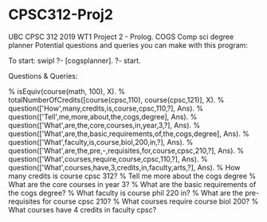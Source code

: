 # CPSC312-Proj2
UBC CPSC 312 2019 WT1 Project 2 - Prolog. COGS Comp sci degree planner 
Potential questions and queries you can make with this program:

To start: swipl
	  ?- [cogsplanner].
	  ?- start. 
	  
Questions & Queries: 

% isEquiv(course(math, 100), X).
% totalNumberOfCredits([course(cpsc,110), course(cpsc,121)], X).
% question(['How',many,credits,is,course,cpsc,110,?], Ans).
% question(['Tell',me,more,about,the,cogs,degree], Ans).
% question(['What',are,the,core,courses,in,year,3,?], Ans).
% question(['What',are,the,basic,requirements,of,the,cogs,degree], Ans). 
% question(['What',faculty,is,course,biol,200,in,?], Ans).
% question(['What',are,the,pre,-,requisites,for,course,cpsc,210,?], Ans).
% question(['What',courses,require,course,cpsc,110,?], Ans).
% question(['What',courses,have,3,credits,in,faculty,arts,?], Ans). 
% How many credits is course cpsc 312?
% Tell me more about the cogs degree
% What are the core courses in year 3? 
% What are the basic requirements of the cogs degree?
% What faculty is course phil 220 in?
% What are the pre-requisites for course cpsc 210?
% What courses require course biol 200?
% What courses have 4 credits in faculty cpsc? 

